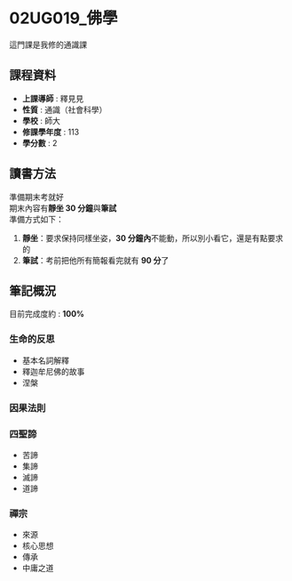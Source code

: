 # 02UG019_佛學  

這門課是我修的通識課   

## 課程資料  
+ **上課導師** : 釋見見  
+ **性質** : 通識（社會科學）
+ **學校** : 師大 
+ **修課學年度** : 113 
+ **學分數** : 2  
## 讀書方法  
準備期末考就好  
期末內容有**靜坐 30 分鐘**與**筆試**  
準備方式如下：  
1. **靜坐**：要求保持同樣坐姿，**30 分鐘內**不能動，所以別小看它，還是有點要求的  
2. **筆試**：考前把他所有簡報看完就有 **90 分**了  
## 筆記概況  
目前完成度約 : **100%**  
  
### 生命的反思  
- 基本名詞解釋  
- 釋迦牟尼佛的故事  
- 涅槃  

### 因果法則  

### 四聖諦  
- 苦諦  
- 集諦  
- 滅諦  
- 道諦  

### 禪宗  
- 來源  
- 核心思想  
- 傳承  
- 中庸之道  